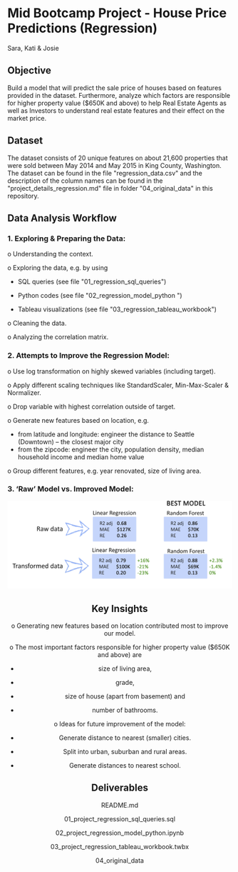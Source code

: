 # Mid Bootcamp Project - House Price Predictions (Regression)

Sara, Kati & Josie

## Objective

Build a model that will predict the sale price of houses based on features provided in the dataset. Furthermore, analyze which factors are responsible for higher property value ($650K and above) to help Real Estate Agents as well as Investors to understand real estate features and their effect on the market price.

## Dataset

The dataset consists of 20 unique features on about 21,600 properties that were sold between May 2014 and May 2015 in King County, Washington. The dataset can be found in the file "regression_data.csv" and the description of the column names can be found in the "project_details_regression.md" file in folder "04_original_data" in this repository.

## Data Analysis Workflow

### 1. Exploring & Preparing the Data:

o	Understanding the context.

o	Exploring the data, e.g. by using 

  - SQL queries (see file "01_regression_sql_queries")

  - Python codes (see file "02_regression_model_python ")

  - Tableau visualizations (see file "03_regression_tableau_workbook")

o	Cleaning the data.

o	Analyzing the correlation matrix.

### 2. Attempts to Improve the Regression Model:

o	Use log transformation on highly skewed variables (including target).

o	Apply different scaling techniques like StandardScaler, Min-Max-Scaler & Normalizer.

o	Drop variable with highest correlation outside of target.

o	Generate new features based on location, e.g.

  - from latitude and longitude: engineer the distance to Seattle (Downtown) – the closest major city
  - from the zipcode: engineer the city, population density, median household income and median home value
  
o	Group different features, e.g. year renovated, size of living area.

### 3. ‘Raw’ Model vs. Improved Model:

<center> <img src="chart_repo.png" alt="Model"> 


## Key Insights

o	Generating new features based on location contributed most to improve our model. 

o	The most important factors responsible for higher property value ($650K and above) are

  - size of living area,

  - grade,

  - size of house (apart from basement) and

  - number of bathrooms.

o	Ideas for future improvement of the model:

  - Generate distance to nearest (smaller) cities.

  - Split into urban, suburban and rural areas.

  - Generate distances to nearest school.

## Deliverables

README.md

01_project_regression_sql_queries.sql

02_project_regression_model_python.ipynb

03_project_regression_tableau_workbook.twbx

04_original_data
